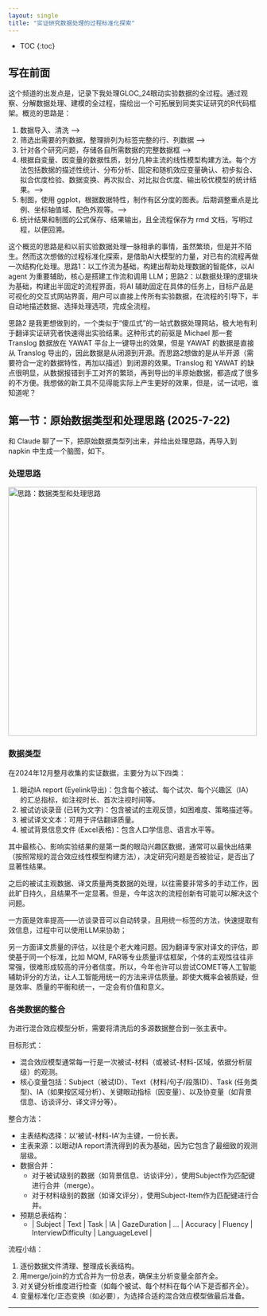 ```yaml
---
layout: single
title: "实证研究数据处理的过程标准化探索"
---
```


* TOC
{:toc}

## 写在前面

这个频道的出发点是，记录下我处理GLOC_24眼动实验数据的全过程。通过观察、分解数据处理、建模的全过程，描绘出一个可拓展到同类实证研究的R代码框架。概览的思路是：

1. 数据导入、清洗 --> 
2. 筛选出需要的列数据，整理排列为标签完整的行、列数据 --> 
3. 针对各个研究问题，存储各自所需数据的完整数据框 -->
4. 根据自变量、因变量的数据性质，划分几种主流的线性模型构建方法。每个方法包括数据的描述性统计、分布分析、固定和随机效应变量确认、初步拟合、拟合优度检验、数据变换、再次拟合、对比拟合优度、输出较优模型的统计结果。-->
5. 制图，使用 ggplot，根据数据特性，制作有区分度的图表。后期调整重点是比例、坐标轴值域、配色外观等。-->
6. 统计结果和制图的公式保存、结果输出，且全流程保存为 rmd 文档，写明过程，以便回溯。

这个概览的思路是和以前实验数据处理一脉相承的事情，虽然繁琐，但是并不陌生。然而这次想做的过程标准化探索，是借助AI大模型的力量，对已有的流程再做一次结构化处理。思路1：以工作流为基础，构建出帮助处理数据的智能体，以AI agent 为重要辅助，核心是搭建工作流和调用 LLM；思路2：以数据处理的逻辑块为基础，构建出半固定的流程界面，将AI 辅助固定在具体的任务上，目标产品是可视化的交互式网站界面，用户可以直接上传所有实验数据，在流程的引导下，半自动地描述数据、选择处理选项，完成全流程。

思路2 是我更想做到的，一个类似于“傻瓜式”的一站式数据处理网站，极大地有利于翻译实证研究者快速得出实验结果。这种形式的前驱是 Michael 那一套 Translog 数据放在 YAWAT 平台上一键导出的效果，但是 YAWAT 的数据是直接从 Translog 导出的，因此数据是从闭源到开源。而思路2想做的是从半开源（需要符合一定的数据特性，再加以描述）到闭源的效果。Translog 和 YAWAT 的缺点很明显，从数据报错到手工对齐的繁琐，再到导出的半原始数据，都造成了很多的不方便。我想做的新工具不见得能实际上产生更好的效果，但是，试一试吧，谁知道呢？

## 第一节：原始数据类型和处理思路 (2025-7-22)

和 Claude 聊了一下，把原始数据类型列出来，并给出处理思路，再导入到 napkin 中生成一个脑图，如下。

### 处理思路

<img src="{{chezvivian.github.io}}/class/assets/podcasts/empirical-data/1_data_type_process.png" alt="思路：数据类型和处理思路" width="500"/>  


### 数据类型

在2024年12月整月收集的实证数据，主要分为以下四类：

1. 眼动IA report (Eyelink导出)：包含每个被试、每个试次、每个兴趣区（IA）的汇总指标，如注视时长、首次注视时间等。
2. 被试访谈录音 (已转为文字)：包含被试的主观反馈，如困难度、策略描述等。
3. 被试译文文本：可用于评估翻译质量。
4. 被试背景信息文件 (Excel表格)：包含人口学信息、语言水平等。

其中最核心、影响实验结果的是第一类的眼动兴趣区数据，通常可以最快出结果（按照常规的混合效应线性模型构建方法），决定研究问题是否被验证，是否出了显著性结果。

之后的被试主观数据、译文质量两类数据的处理，以往需要非常多的手动工作，因此旷日持久，且结果不一定显著。但是，今年这次的流程创新有可能可以解决这个问题。

一方面是效率提高——访谈录音可以自动转录，且用统一标签的方法，快速提取有效信息，过程中可以使用LLM来协助；

另一方面译文质量的评估，以往是个老大难问题。因为翻译专家对译文的评估，即使基于同一个标准，比如 MQM, FAR等专业质量评估框架，个体的主观性往往非常强，很难形成较高的评分者信度。所以，今年也许可以尝试COMET等人工智能辅助评分的方法，让人工智能用统一的方法来评估质量。即使大概率会被质疑，但是效率、质量的平衡和统一，一定会有价值和意义。

### 各类数据的整合

为进行混合效应模型分析，需要将清洗后的多源数据整合到一张主表中。

目标形式：

- 混合效应模型通常每一行是一次被试-材料（或被试-材料-区域，依据分析层级）的观测。
- 核心变量包括：Subject（被试ID）、Text（材料/句子/段落ID）、Task (任务类型)、IA（如果按区域分析）、关键眼动指标（因变量）、以及协变量（如背景信息、访谈评分、译文评分等）。

整合方法：

- 主表结构选择：以‘被试-材料-IA’为主键，一份长表。
- 主表来源：以眼动IA report清洗得到的表为基础，因为它包含了最细致的观测层级。
- 数据合并：
    - 对于被试级别的数据（如背景信息、访谈评分），使用Subject作为匹配键进行合并（merge）。
    - 对于材料级别的数据（如译文评分），使用Subject-Item作为匹配键进行合并。
- 预期总表结构：
    - | Subject | Text | Task | IA | GazeDuration | ... | Accuracy | Fluency | InterviewDifficulty | LanguageLevel |


流程小结：
1. 逐份数据文件清理、整理成长表结构。
2. 用merge/join的方式合并为一份总表，确保主分析变量全部齐全。
3. 对关键分析维度进行检查（如每个被试、每个材料在每个IA下是否都齐全）。
4. 变量标准化/正态变换（如必要），为选择合适的混合效应模型做最后准备。

---